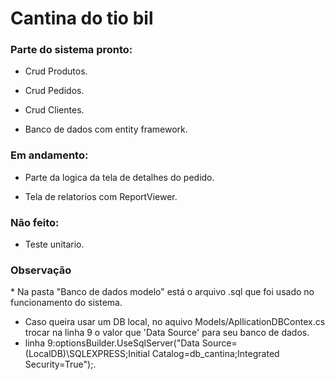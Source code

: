 # Cantina do tio bil

<h3>Parte do sistema pronto:</h3>

* Crud Produtos.

* Crud Pedidos.

* Crud Clientes.

* Banco de dados com entity framework.

<h3>Em andamento:</h3>

* Parte da logica da tela de detalhes do pedido.

* Tela de relatorios com ReportViewer.
  
<h3>Não feito:</h3>

* Teste unitario.

<h3>Observação</h3>
* Na pasta "Banco de dados modelo" está o arquivo .sql que foi usado no funcionamento do sistema.

* Caso queira usar um DB local, no aquivo Models/ApllicationDBContex.cs trocar na linha 9 o valor que 'Data Source' para seu banco de dados.
* linha 9:optionsBuilder.UseSqlServer("Data Source=(LocalDB)\\SQLEXPRESS;Initial Catalog=db_cantina;Integrated Security=True");.
